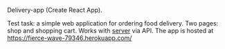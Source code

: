 Delivery-app (Create React App).

Test task: a simple web application for ordering food delivery.
Two pages: shop and shopping cart.
Works with [server](https://github.com/AlexeyKhomiak/delivery-service-server) via API.
The app is hosted at https://fierce-wave-79346.herokuapp.com/
